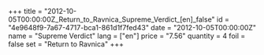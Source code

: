 +++
title = "2012-10-05T00:00:00Z_Return_to_Ravnica_Supreme_Verdict_[en]_false"
id = "4e9648f9-7a67-4717-bca1-861d1f7fed43"
date = "2012-10-05T00:00:00Z"
name = "Supreme Verdict"
lang = ["en"]
price = "7.56"
quantity = 4
foil = false
set = "Return to Ravnica"
+++
